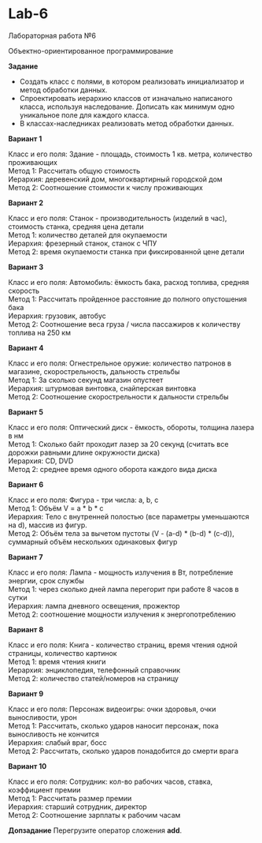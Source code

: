 # Lab-6
Лабораторная работа №6

Объектно-ориентированное программирование

**Задание**

* Создать класс с полями, в котором реализовать инициализатор и метод обработки данных.
* Спроектировать иерархию классов от изначально написаного класса, используя наследование. Дописать как минимум одно уникальное поле для каждого класса.
* В классах-наследниках реализовать метод обработки данных.

**Вариант 1**

Класс и его поля: Здание - площадь, стоимость 1 кв. метра, количество проживающих  
Метод 1: Рассчитать общую стоимость  
Иерархия: деревенский дом, многоквартирный городской дом  
Метод 2: Соотношение стоимости к числу проживающих  

**Вариант 2**

Класс и его поля: Станок - производительность (изделий в час), стоимость станка, средняя цена детали  
Метод 1: количество деталей для окупаемости  
Иерархия: фрезерный станок, станок с ЧПУ  
Метод 2: время окупаемости станка при фиксированной цене детали  

**Вариант 3**

Класс и его поля: Автомобиль: ёмкость бака, расход топлива, средняя скорость  
Метод 1: Рассчитать пройденное расстояние до полного опустошения бака  
Иерархия: грузовик, автобус  
Метод 2: Соотношение веса груза / числа пассажиров к количеству топлива на 250 км  

**Вариант 4**

Класс и его поля: Огнестрельное оружие: количество патронов в магазине, скорострельность, дальность стрельбы  
Метод 1: За сколько секунд магазин опустеет  
Иерархия: штурмовая винтовка, снайперская винтовка  
Метод 2: Соотношение скорострельности к дальности стрельбы  

**Вариант 5**

Класс и его поля: Оптический диск - ёмкость, обороты, толщина лазера в нм  
Метод 1: Сколько байт проходит лазер за 20 секунд (считать все дорожки равными длине окружности диска)  
Иерархия: CD, DVD  
Метод 2: среднее время одного оборота каждого вида диска  

**Вариант 6**

Класс и его поля: Фигура - три числа: a, b, c  
Метод 1: Объём V = a * b * c   
Иерархия: Тело с внутренней полостью (все параметры уменьшаются на d), массив из фигур.   
Метод 2: Объём тела за вычетом пустоты (V - (a-d) * (b-d) * (c-d)), суммарный объём нескольких одинаковых фигур  

**Вариант 7**

Класс и его поля: Лампа - мощность излучения в Вт, потребление энергии, срок службы  
Метод 1: через сколько дней лампа перегорит при работе 8 часов в сутки  
Иерархия: лампа дневного освещения, прожектор  
Метод 2: соотношение мощности излучения к энергопотреблению  

**Вариант 8**

Класс и его поля: Книга - количество страниц, время чтения одной страницы, количество картинок  
Метод 1: время чтения книги  
Иерархия: энциклопедия, телефонный справочник  
Метод 2: количество статей/номеров на страницу  

**Вариант 9**

Класс и его поля: Персонаж видеоигры: очки здоровья, очки выносливости, урон  
Метод 1: Рассчитать, сколько ударов наносит персонаж, пока выносливость не кончится  
Иерархия: слабый враг, босс  
Метод 2: Рассчитать, сколько ударов понадобится до смерти врага  

**Вариант 10**

Класс и его поля: Сотрудник: кол-во рабочих часов, ставка, коэффициент премии  
Метод 1: Рассчитать размер премии  
Иерархия: старший сотрудник, директор  
Метод 2: Соотношение зарплаты к рабочим часам  

**Допзадание**
Перегрузите оператор сложения __add__.
